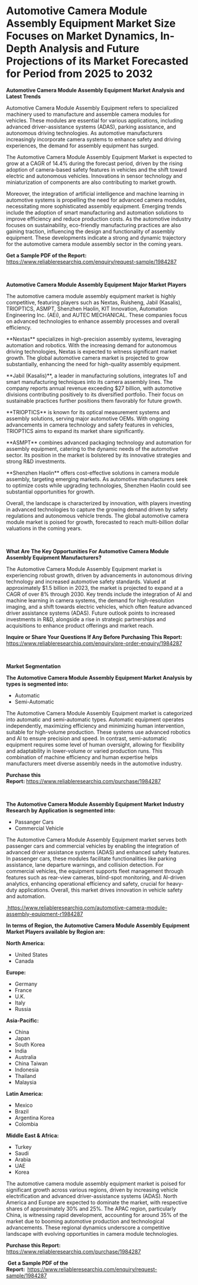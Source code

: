 <p><h1>Automotive Camera Module Assembly Equipment Market Size Focuses on Market Dynamics, In-Depth Analysis and Future Projections of its Market Forecasted for Period from 2025 to 2032</h1></p><p><strong>Automotive Camera Module Assembly Equipment Market Analysis and Latest Trends</strong></p>
<p><p>Automotive Camera Module Assembly Equipment refers to specialized machinery used to manufacture and assemble camera modules for vehicles. These modules are essential for various applications, including advanced driver-assistance systems (ADAS), parking assistance, and autonomous driving technologies. As automotive manufacturers increasingly incorporate camera systems to enhance safety and driving experiences, the demand for assembly equipment has surged.</p><p>The Automotive Camera Module Assembly Equipment Market is expected to grow at a CAGR of 14.4% during the forecast period, driven by the rising adoption of camera-based safety features in vehicles and the shift toward electric and autonomous vehicles. Innovations in sensor technology and miniaturization of components are also contributing to market growth. </p><p>Moreover, the integration of artificial intelligence and machine learning in automotive systems is propelling the need for advanced camera modules, necessitating more sophisticated assembly equipment. Emerging trends include the adoption of smart manufacturing and automation solutions to improve efficiency and reduce production costs. As the automotive industry focuses on sustainability, eco-friendly manufacturing practices are also gaining traction, influencing the design and functionality of assembly equipment. These developments indicate a strong and dynamic trajectory for the automotive camera module assembly sector in the coming years.</p></p>
<p><strong>Get a Sample PDF of the Report:&nbsp;</strong> <a href="https://www.reliableresearchiq.com/enquiry/request-sample/1984287?utm_campaign=3452&utm_medium=2&utm_source=Github&utm_content=ia&utm_term=12042025&utm_id=automotive-camera-module-assembly-equipment">https://www.reliableresearchiq.com/enquiry/request-sample/1984287</a></p>
<p>&nbsp;</p>
<p><strong>Automotive Camera Module Assembly Equipment Major Market Players</strong></p>
<p><p>The automotive camera module assembly equipment market is highly competitive, featuring players such as Nextas, Ruisheng, Jabil (Kasalis), TRIOPTICS, ASMPT, Shenzhen Haolin, KIT Innovation, Automation Engineering Inc. (AEi), and AUTEC MECHANICAL. These companies focus on advanced technologies to enhance assembly processes and overall efficiency.</p><p>**Nextas** specializes in high-precision assembly systems, leveraging automation and robotics. With the increasing demand for autonomous driving technologies, Nextas is expected to witness significant market growth. The global automotive camera market is projected to grow substantially, enhancing the need for high-quality assembly equipment.</p><p>**Jabil (Kasalis)**, a leader in manufacturing solutions, integrates IoT and smart manufacturing techniques into its camera assembly lines. The company reports annual revenue exceeding $27 billion, with automotive divisions contributing positively to its diversified portfolio. Their focus on sustainable practices further positions them favorably for future growth.</p><p>**TRIOPTICS** is known for its optical measurement systems and assembly solutions, serving major automotive OEMs. With ongoing advancements in camera technology and safety features in vehicles, TRIOPTICS aims to expand its market share significantly.</p><p>**ASMPT** combines advanced packaging technology and automation for assembly equipment, catering to the dynamic needs of the automotive sector. Its position in the market is bolstered by its innovative strategies and strong R&D investments.</p><p>**Shenzhen Haolin** offers cost-effective solutions in camera module assembly, targeting emerging markets. As automotive manufacturers seek to optimize costs while upgrading technologies, Shenzhen Haolin could see substantial opportunities for growth.</p><p>Overall, the landscape is characterized by innovation, with players investing in advanced technologies to capture the growing demand driven by safety regulations and autonomous vehicle trends. The global automotive camera module market is poised for growth, forecasted to reach multi-billion dollar valuations in the coming years.</p></p>
<p>&nbsp;</p>
<p><strong>What Are The Key Opportunities For Automotive Camera Module Assembly Equipment Manufacturers?</strong></p>
<p><p>The Automotive Camera Module Assembly Equipment market is experiencing robust growth, driven by advancements in autonomous driving technology and increased automotive safety standards. Valued at approximately $1.5 billion in 2023, the market is projected to expand at a CAGR of over 8% through 2030. Key trends include the integration of AI and machine learning in camera systems, the demand for high-resolution imaging, and a shift towards electric vehicles, which often feature advanced driver assistance systems (ADAS). Future outlook points to increased investments in R&D, alongside a rise in strategic partnerships and acquisitions to enhance product offerings and market reach.</p></p>
<p><strong>Inquire or Share Your Questions If Any Before Purchasing This Report:</strong> <a href="https://www.reliableresearchiq.com/enquiry/pre-order-enquiry/1984287?utm_campaign=3452&utm_medium=2&utm_source=Github&utm_content=ia&utm_term=12042025&utm_id=automotive-camera-module-assembly-equipment">https://www.reliableresearchiq.com/enquiry/pre-order-enquiry/1984287</a></p>
<p>&nbsp;</p>
<p><strong>Market Segmentation</strong></p>
<p><strong>The Automotive Camera Module Assembly Equipment Market Analysis by types is segmented into:</strong></p>
<p><ul><li>Automatic</li><li>Semi-Automatic</li></ul></p>
<p><p>The Automotive Camera Module Assembly Equipment market is categorized into automatic and semi-automatic types. Automatic equipment operates independently, maximizing efficiency and minimizing human intervention, suitable for high-volume production. These systems use advanced robotics and AI to ensure precision and speed. In contrast, semi-automatic equipment requires some level of human oversight, allowing for flexibility and adaptability in lower-volume or varied production runs. This combination of machine efficiency and human expertise helps manufacturers meet diverse assembly needs in the automotive industry.</p></p>
<p><strong>Purchase this Report:&nbsp;</strong><a href="https://www.reliableresearchiq.com/purchase/1984287?utm_campaign=3452&utm_medium=2&utm_source=Github&utm_content=ia&utm_term=12042025&utm_id=automotive-camera-module-assembly-equipment">https://www.reliableresearchiq.com/purchase/1984287</a></p>
<p>&nbsp;</p>
<p><strong>The Automotive Camera Module Assembly Equipment Market Industry Research by Application is segmented into:</strong></p>
<p><ul><li>Passanger Cars</li><li>Commercial Vehicle</li></ul></p>
<p><p>The Automotive Camera Module Assembly Equipment market serves both passenger cars and commercial vehicles by enabling the integration of advanced driver assistance systems (ADAS) and enhanced safety features. In passenger cars, these modules facilitate functionalities like parking assistance, lane departure warnings, and collision detection. For commercial vehicles, the equipment supports fleet management through features such as rear-view cameras, blind-spot monitoring, and AI-driven analytics, enhancing operational efficiency and safety, crucial for heavy-duty applications. Overall, this market drives innovation in vehicle safety and automation.</p></p>
<p><a href="https://www.reliableresearchiq.com/automotive-camera-module-assembly-equipment-r1984287?utm_campaign=3452&utm_medium=2&utm_source=Github&utm_content=ia&utm_term=12042025&utm_id=automotive-camera-module-assembly-equipment">&nbsp;https://www.reliableresearchiq.com/automotive-camera-module-assembly-equipment-r1984287</a></p>
<p><strong>In terms of Region, the Automotive Camera Module Assembly Equipment Market Players available by Region are:</strong></p>
<p>
    <p> <strong> North America: </strong>
        <ul>
            <li>United States</li>
            <li>Canada</li>
        </ul>
        </p> 
    <p> <strong> Europe: </strong>
        <ul>
            <li>Germany</li>
            <li>France</li>
            <li>U.K.</li>
            <li>Italy</li>
            <li>Russia</li>
        </ul>
        </p> 
    <p> <strong> Asia-Pacific: </strong>
        <ul>
            <li>China</li>
            <li>Japan</li>
            <li>South Korea</li>
            <li>India</li>
            <li>Australia</li>
            <li>China Taiwan</li>
            <li>Indonesia</li>
            <li>Thailand</li>
            <li>Malaysia</li>
        </ul>
        </p> 
    <p> <strong> Latin America: </strong>
        <ul>
            <li>Mexico</li>
            <li>Brazil</li>
            <li>Argentina Korea</li>
            <li>Colombia</li>
        </ul>
        </p> 
    <p> <strong> Middle East & Africa: </strong>
        <ul>
            <li>Turkey</li>
            <li>Saudi</li>
            <li>Arabia</li>
            <li>UAE</li>
            <li>Korea</li>
        </ul>
    </p>
    </p>
<p><p>The automotive camera module assembly equipment market is poised for significant growth across various regions, driven by increasing vehicle electrification and advanced driver-assistance systems (ADAS). North America and Europe are expected to dominate the market, with respective shares of approximately 30% and 25%. The APAC region, particularly China, is witnessing rapid development, accounting for around 35% of the market due to booming automotive production and technological advancements. These regional dynamics underscore a competitive landscape with evolving opportunities in camera module technologies.</p></p>
<p><strong>Purchase this Report: </strong><a href="https://www.reliableresearchiq.com/purchase/1984287?utm_campaign=3452&utm_medium=2&utm_source=Github&utm_content=ia&utm_term=12042025&utm_id=automotive-camera-module-assembly-equipment">https://www.reliableresearchiq.com/purchase/1984287</a></p>
<p>&nbsp;<strong>Get a Sample PDF of the Report:&nbsp;&nbsp;</strong><a href="https://www.reliableresearchiq.com/enquiry/request-sample/1984287?utm_campaign=3452&utm_medium=2&utm_source=Github&utm_content=ia&utm_term=12042025&utm_id=automotive-camera-module-assembly-equipment">https://www.reliableresearchiq.com/enquiry/request-sample/1984287</a></p>
<p><strong></strong></p>
<p><p></p><p></p><p></p></p>